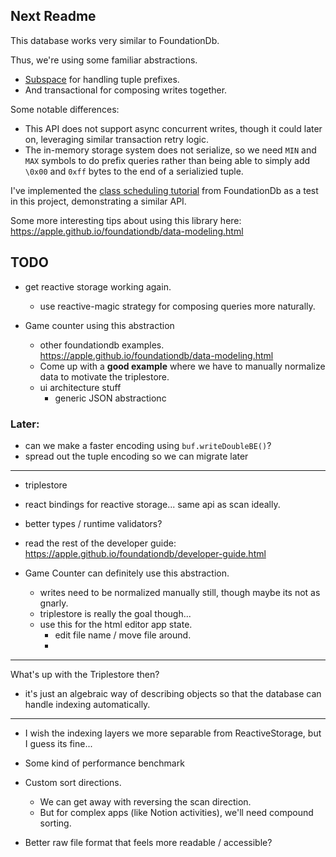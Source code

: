 ## Next Readme

This database works very similar to FoundationDb.

Thus, we're using some familiar abstractions.
- [Subspace](https://github.com/apple/foundationdb/blob/dc3cebe8d904a704f734524943fc074dbaa59efc/bindings/python/fdb/subspace_impl.py) for handling tuple prefixes.
- And transactional for composing writes together.

Some notable differences:
- This API does not support async concurrent writes, though it could later on, leveraging similar transaction retry logic.
- The in-memory storage system does not serialize, so we need `MIN` and `MAX` symbols to do prefix queries rather than being able to simply add `\0x00` and `0xff` bytes to the end of a serializied tuple.


I've implemented the [class scheduling tutorial](https://apple.github.io/foundationdb/class-scheduling.html) from FoundationDb as a test in this project, demonstrating a similar API.


Some more interesting tips about using this library here: https://apple.github.io/foundationdb/data-modeling.html


## TODO

- get reactive storage working again.
	- use reactive-magic strategy for composing queries more naturally.

- Game counter using this abstraction
	- other foundationdb examples.
		https://apple.github.io/foundationdb/data-modeling.html
	- Come up with a **good example** where we have to manually normalize data to motivate the triplestore.
	- ui architecture stuff
		- generic JSON abstractionc



### Later:
- can we make a faster encoding using `buf.writeDoubleBE()`?
- spread out the tuple encoding so we can migrate later

---




- triplestore

- react bindings for reactive storage... same api as scan ideally.
- better types / runtime validators?

- read the rest of the developer guide: https://apple.github.io/foundationdb/developer-guide.html

- Game Counter can definitely use this abstraction.
	- writes need to be normalized manually still, though maybe its not as gnarly.
	- triplestore is really the goal though...
	- use this for the html editor app state.
		- edit file name / move file around.
		-

---

What's up with the Triplestore then?
- it's just an algebraic way of describing objects so that the database can handle indexing automatically.

---

- I wish the indexing layers we more separable from ReactiveStorage, but I guess its fine...

- Some kind of performance benchmark

- Custom sort directions.
	- We can get away with reversing the scan direction.
	- But for complex apps (like Notion activities), we'll need compound sorting.

- Better raw file format that feels more readable / accessible?

